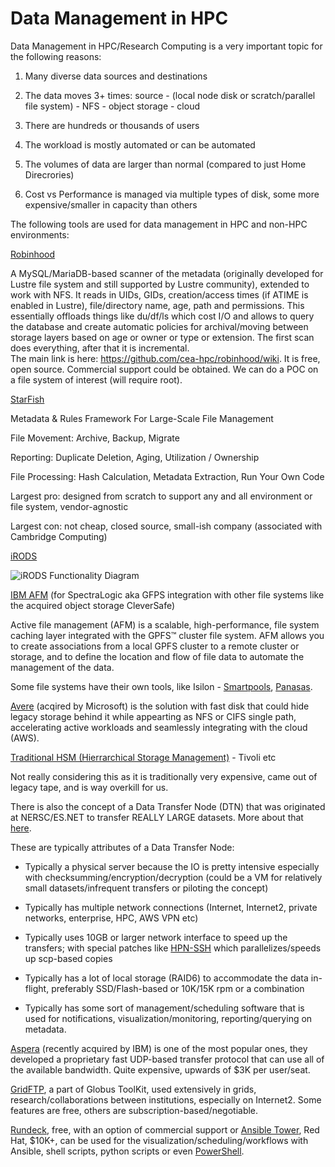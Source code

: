 # Data Management in HPC


Data Management in HPC/Research Computing is a very important topic for the following reasons:



1) Many diverse data sources and destinations

2) The data moves 3+ times: source - (local node disk or scratch/parallel file system) - NFS - object storage - cloud

3) There are hundreds or thousands of users

4) The workload is mostly automated or can be automated

5) The volumes of data are larger than normal (compared to just Home Direcrories)

6) Cost vs Performance is managed via multiple types of disk, some more expensive/smaller in capacity than others


The following tools are used for data management in HPC and non-HPC environments:


[Robinhood](https://github.com/cea-hpc/robinhood/wiki)


A MySQL/MariaDB-based scanner of the metadata (originally developed for Lustre file system and still supported by Lustre 
community), extended to work with NFS. It reads in UIDs, GIDs, creation/access times (if ATIME is enabled in Lustre), 
file/directory name, age, path and permissions. This essentially offloads things like du/df/ls which cost I/O and allows 
to query the database and create automatic policies for archival/moving between storage layers based on age or owner or 
type or extension. The first scan does everything, after that it is incremental.  
The main link is here: https://github.com/cea-hpc/robinhood/wiki. It is free, open source. 
Commercial support could be obtained. We can do a POC on a file system of interest (will require root).


[StarFish](http://www.starfishstorage.com/)


Metadata & Rules Framework For Large-Scale File Management


File Movement: Archive, Backup, Migrate

Reporting: Duplicate Deletion, Aging, Utilization / Ownership

File Processing: Hash Calculation, Metadata Extraction, Run Your Own Code

Largest pro: designed from scratch to support any and all environment or file system, vendor-agnostic

Largest con: not cheap, closed source, small-ish company (associated with Cambridge Computing)



[iRODS](https://irods.org/)

![iRODS Functionality Diagram](https://github.com/Pomona-ITS/hpc/blob/master/design/data_management/Screen%20Shot%202018-02-09%20at%2012.09.04%20PM.png)



[IBM AFM](https://www.ibm.com/support/knowledgecenter/en/STXKQY_4.1.1/com.ibm.spectrum.scale.v4r11.adv.doc/bl1adv_afm.htm)
(for SpectraLogic aka GFPS integration with other file systems like the acquired object storage CleverSafe)

Active file management (AFM) is a scalable, high-performance, file system caching layer integrated with the GPFS™ cluster file system. AFM allows you to create associations from a local GPFS cluster to a remote cluster or storage, and to define the location and flow of file data to automate the management of the data.



Some file systems have their own tools, like Isilon - [Smartpools](https://www.emc.com/collateral/hardware/white-papers/h8321-wp-smartpools-storage-tiering.pdf), [Panasas](https://www.panasas.com/industries/media-entertainment/video-post-production/).



[Avere](http://www.averesystems.com/) (acqired by Microsoft) is the solution with fast disk that could hide legacy storage behind it while appearting as NFS or CIFS single path, accelerating active workloads and seamlessly integrating with the cloud (AWS).



[Traditional HSM (Hierrarchical Storage Management)](https://en.wikipedia.org/wiki/Hierarchical_storage_management) - Tivoli etc

Not really considering this as it is traditionally very expensive, came out of legacy tape, and is way overkill for us.

There is also the concept of a Data Transfer Node (DTN) that was originated at NERSC/ES.NET to transfer REALLY LARGE datasets.
More about that [here](https://fasterdata.es.net/science-dmz/DTN/).

These are typically attributes of a Data Transfer Node:

- Typically a physical server because the IO is pretty intensive especially with checksumming/encryption/decryption (could be a VM for relatively small datasets/infrequent transfers or piloting the concept)

- Typically has multiple network connections (Internet, Internet2, private networks, enterprise, HPC, AWS VPN etc)

- Typically uses 10GB or larger network interface to speed up the transfers; with special patches like [HPN-SSH](https://www.psc.edu/hpn-ssh) which parallelizes/speeds up scp-based copies

- Typically has a lot of local storage (RAID6) to accommodate the data in-flight, preferably SSD/Flash-based or 10K/15K rpm or a combination

- Typically has some sort of management/scheduling software that is used for notifications, visualization/monitoring, reporting/querying on metadata. 

[Aspera](http://asperasoft.com/) (recently acquired by IBM) is one of the most popular ones, they developed a proprietary fast UDP-based transfer protocol that can use all of the available bandwidth. Quite expensive, upwards of $3K per user/seat.

[GridFTP](http://toolkit.globus.org/toolkit/docs/latest-stable/gridftp/), a part of Globus ToolKit, used extensively in grids, research/collaborations between institutions, especially on Internet2. Some features are free, others are subscription-based/negotiable.

[Rundeck](http://rundeck.org/), free, with an option of commercial support or [Ansible Tower](https://www.ansible.com/products/tower), Red Hat, $10K+, can be used for the visualization/scheduling/workflows with Ansible, shell scripts, python scripts or even [PowerShell](http://docs.ansible.com/ansible/latest/intro_windows.html).
